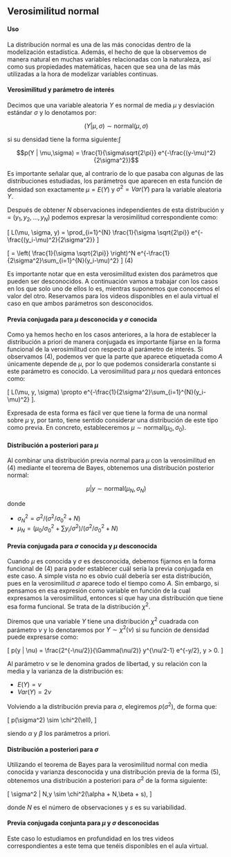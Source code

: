 ## Verosimilitud normal

#### Uso

La distribución normal es una de las más conocidas dentro de la modelización estadística. Además, el hecho de que la observemos de manera natural en muchas variables relacionadas con la naturaleza, así como sus propiedades matemáticas, hacen que sea una de las más utilizadas a la hora de modelizar variables continuas.

#### Verosimilitud y parámetro de interés

Decimos que una variable aleatoria $Y$ es normal de media $\mu$ y desviación estándar $\sigma$ y lo denotamos por:

$$(Y | \mu,\sigma) \sim \text{normal}(\mu,\sigma)$$

si su densidad tiene la forma siguiente:∫

$$p(Y | \mu,\sigma) = \frac{1}{\sigma\sqrt{2\pi}} e^{-\frac{(y-\mu)^2}{2\sigma^2}}$$

Es importante señalar que, al contrario de lo que pasaba con algunas de las distribuciones estudiadas, los parámetros que aparecen en esta función de densidad son exactamente $\mu = E(Y)$ y $\sigma^2 = Var(Y)$ para la variable aleatoria $Y$.

Después de obtener $N$ observaciones independientes de esta distribución y = $(y_1, y_2, \ldots, y_N)$ podemos expresar la verosimilitud correspondiente como:

\[ L(\mu, \sigma, y) = \prod_{i=1}^{N} \frac{1}{\sigma \sqrt{2\pi}} e^{-\frac{(y_i-\mu)^2}{2\sigma^2}} \]

\[ = \left( \frac{1}{\sigma \sqrt{2\pi}} \right)^N e^{-\frac{1}{2\sigma^2}\sum_{i=1}^{N}(y_i-\mu)^2} \] (4)

Es importante notar que en esta verosimilitud existen dos parámetros que pueden ser desconocidos. A continuación vamos a trabajar con los casos en los que solo uno de ellos lo es, mientras suponemos que conocemos el valor del otro. Reservamos para los videos disponibles en el aula virtual el caso en que ambos parámetros son desconocidos.

#### Previa conjugada para $\mu$ desconocida y $\sigma$ conocida

Como ya hemos hecho en los casos anteriores, a la hora de establecer la distribución a priori de manera conjugada es importante fijarse en la forma funcional de la verosimilitud con respecto al parámetro de interés. Si observamos (4), podemos ver que la parte que aparece etiquetada como $A$ únicamente depende de $\mu$, por lo que podemos considerarla constante si este parámetro es conocido. La verosimilitud para $\mu$ nos quedará entonces como:

\[ L(\mu, y, \sigma) \propto e^{-\frac{1}{2\sigma^2}\sum_{i=1}^{N}(y_i-\mu)^2} \].

Expresada de esta forma es fácil ver que tiene la forma de una normal sobre $\mu$ y, por tanto, tiene sentido considerar una distribución de este tipo como previa. En concreto, estableceremos $\mu \sim \text{normal}(\mu_0, \sigma_0)$.

#### Distribución a posteriori para $\mu$

Al combinar una distribución previa normal para $\mu$ con la verosimilitud en (4) mediante el teorema de Bayes, obtenemos una distribución posterior normal:

$$\mu | y \sim \text{normal}(\mu_N, \sigma_N)$$

donde

- $\sigma_N^2 = \sigma^2 / (\sigma^2/\sigma_0^2 + N)$
- $\mu_N = (\mu_0/\sigma_0^2 + \sum y_i/\sigma^2) / (\sigma^2/\sigma_0^2 + N)$

#### Previa conjugada para $\sigma$ conocida y $\mu$ desconocida

Cuando $\mu$ es conocida y $\sigma$ es desconocida, debemos fijarnos en la forma funcional de (4) para poder establecer cuál sería la previa conjugada en este caso. A simple vista no es obvio cuál debería ser esta distribución, pues en la verosimilitud $\sigma$ aparece todo el tiempo como $A$. Sin embargo, si pensamos en esa expresión como variable en función de la cual expresamos la verosimilitud, entonces sí que hay una distribución que tiene esa forma funcional. Se trata de la distribución $\chi^2$.

Diremos que una variable $Y$ tiene una distribución $\chi^2$ cuadrada con parámetro $\nu$ y lo denotaremos por $Y \sim \chi^2(\nu)$ si su función de densidad puede expresarse como:

\[ p(y | \nu) = \frac{2^{-\nu/2}}{\Gamma(\nu/2)} y^{\nu/2-1} e^{-y/2}, y > 0. \]

Al parámetro $\nu$ se le denomina grados de libertad, y su relación con la media y la varianza de la distribución es:

- $E(Y) = \nu$
- $Var(Y) = 2\nu$

Volviendo a la distribución previa para $\sigma$, elegiremos $p(\sigma^2)$, de forma que:

\[ p(\sigma^2) \sim \chi^2(\ell), \]

siendo $\alpha$ y $\beta$ los parámetros a priori.

#### Distribución a posteriori para $\sigma$

Utilizando el teorema de Bayes para la verosimilitud normal con media conocida y varianza desconocida y una distribución previa de la forma (5), obtenemos una distribución a posteriori para $\sigma^2$ de la forma siguiente:

\[ \sigma^2 | N,y \sim \chi^2(\alpha + N,\beta + s), \]

donde $N$ es el número de observaciones y $s$ es su variabilidad.

#### Previa conjugada conjunta para $\mu$ y $\sigma$ desconocidas

Este caso lo estudiamos en profundidad en los tres videos correspondientes a este tema que tenéis disponibles en el aula virtual.
